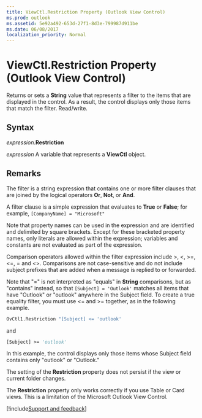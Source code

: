 ```yaml
---
title: ViewCtl.Restriction Property (Outlook View Control)
ms.prod: outlook
ms.assetid: 5e92a492-653d-27f1-8d3e-799987d911be
ms.date: 06/08/2017
localization_priority: Normal
---
```



# ViewCtl.Restriction Property (Outlook View Control)

Returns or sets a  **String** value that represents a filter to the items that are displayed in the control. As a result, the control displays only those items that match the filter. Read/write.


## Syntax

_expression_.**Restriction**

_expression_ A variable that represents a  **ViewCtl** object.


## Remarks

The filter is a string expression that contains one or more filter clauses that are joined by the logical operators  **Or**,  **Not**, or  **And**.

A filter clause is a simple expression that evaluates to  **True** or **False**; for example,  `[CompanyName] = "Microsoft"`

Note that property names can be used in the expression and are identified and delimited by square brackets. Except for these bracketed property names, only literals are allowed within the expression; variables and constants are not evaluated as part of the expression.

Comparison operators allowed within the filter expression include >, <, >=, <=, = and <>. Comparisons are not case-sensitive and do not include subject prefixes that are added when a message is replied to or forwarded. 

Note that "=" is not interpreted as "equals" in  **String** comparisons, but as "contains" instead, so that `[Subject] = 'Outlook'` matches all items that have "Outlook" or "outlook" anywhere in the Subject field. To create a true equality filter, you must use <= and >= together, as in the following example.




```vb
OvCtl1.Restriction "[Subject] <= 'outlook'
```

and 




```vb
[Subject] >= 'outlook'
```

In this example, the control displays only those items whose Subject field contains only "outlook" or "Outlook."

The setting of the  **Restriction** property does not persist if the view or current folder changes.

The **Restriction** property only works correctly if you use Table or Card views. This is a limitation of the Microsoft Outlook View Control.

[!include[Support and feedback](~/includes/feedback-boilerplate.md)]